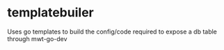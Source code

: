 # templatebuiler
Uses go templates to build the config/code required to expose a db table through mwt-go-dev
